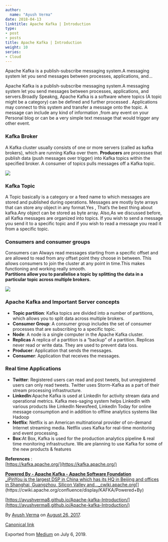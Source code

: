 ```yaml
---
author:
  name: "Ayush Verma"
date: 2018-04-13
linktitle: Apache Kafka | Introduction
type:
- post
- posts
title: Apache Kafka | Introduction
weight: 10
series:
- Cloud
---
```


Apache Kafka is a publish-subscribe messaging system.A messaging system let you send messages between processes, applications, and…

Apache Kafka is a publish-subscribe messaging system.A messaging system let you send messages between processes, applications, and servers.Broadly Speakng, Apache Kafka is a software where topics (A topic might be a category) can be defined and further processed . Applications may connect to this system and transfer a message onto the topic. A message can include any kind of information ,from any event on your Personal blog or can be a very simple text message that would trigger any other event.

### Kafka Broker

A Kafka cluster usually consists of one or more servers (called as kafka brokers), which are running Kafka over them. **Producers** are processes that publish data (push messages over trigger) into Kafka topics within the specified broker. A consumer of topics pulls messages off a Kafka topic.

![](https://cdn-images-1.medium.com/max/800/0*f-k8hE7YTnx_j_ND.png)

### Kafka Topic

A Topic basically is a category or a feed name to which messages are stored and published during operations. Messages are mostly byte arrays that can store any object in any format.Yes , That’s the best thing about kafka.Any object can be stored as byte array. Also,As we discussed before, all Kafka messages are organized into topics. If you wish to send a message you send it to a specific topic and if you wish to read a message you read it from a specific topic.

### Consumers and consumer groups

Consumers can Always read messages starting from a specific offset and are allowed to read from any offset point they choose in between. This allows consumers to join the cluster at any point in time.This makes functioning and working really smooth.  
**Partitions allow you to parallelise a topic by splitting the data in a particular topic across multiple brokers.**

![](https://cdn-images-1.medium.com/max/800/0*q-Qinlcp3a-sLTD1.jpg)

### Apache Kafka and Important Server concepts

*   **Topic partition**: Kafka topics are divided into a number of partitions, which allows you to split data across multiple brokers.
*   **Consumer Group**: A consumer group includes the set of consumer processes that are subscribing to a specific topic.
*   **Node**: A node is a single computer in the Apache Kafka cluster.
*   **Replicas** A replica of a partition is a “backup” of a partition. Replicas never read or write data. They are used to prevent data loss.
*   **Producer**: Application that sends the messages.
*   **Consumer**: Application that receives the messages.

### Real time Applications

*   **Twitter**: Registered users can read and post tweets, but unregistered users can only read tweets. Twitter uses Storm-Kafka as a part of their stream processing infrastructure.
*   **LinkedIn**:Apache Kafka is used at LinkedIn for activity stream data and operational metrics. Kafka mes-saging system helps LinkedIn with various products like LinkedIn Newsfeed, LinkedIn Today for online message consumption and in addition to offline analytics systems like Hadoop
*   **Netflix**: Netflix is an American multinational provider of on-demand Internet streaming media. Netflix uses Kafka for real-time monitoring and event processing.
*   **Box**:At Box, Kafka is used for the production analytics pipeline & real time monitoring infrastructure. We are planning to use Kafka for some of the new products & features

**References** :  
[https://kafka.apache.org/](https://kafka.apache.org/)

[**Powered By - Apache Kafka - Apache Software Foundation**  
_iPinYou is the largest DSP in China which has its HQ in Beijing and offices in Shanghai, Guangzhou, Silicon Valley and…_cwiki.apache.org](https://cwiki.apache.org/confluence/display/KAFKA/Powered+By "https://cwiki.apache.org/confluence/display/KAFKA/Powered+By")[](https://cwiki.apache.org/confluence/display/KAFKA/Powered+By)

[https://ayushverma8.github.io/Apache-kafka-Introduction/](https://ayushverma8.github.io/Apache-kafka-Introduction/)

By [Ayush Verma](https://medium.com/@Ayushverma8) on [August 26, 2017](https://medium.com/p/b4e4d082cef6).

[Canonical link](https://medium.com/@Ayushverma8/apache-kafka-introduction-b4e4d082cef6)

Exported from [Medium](https://medium.com) on July 6, 2019.